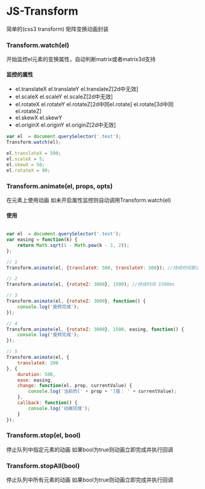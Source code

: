 # JS-Transform 
简单的(css3 transform) 矩阵变换动画封装

### Transform.watch(el)
开始监控el元素的变换属性，自动判断matrix或者matrix3d支持

#### 监控的属性
* el.translateX  el.translateY  el.translateZ[2d中无效]
* el.scaleX  el.scaleY  el.scaleZ[2d中无效]
* el.rotateX  el.rotateY  el.rotateZ[2d中同el.rotate]  el.rotate[3d中同el.rotateZ]
* el.skewX  el.skewY  
* el.originX   el.originY el.originZ[2d中无效]

```js
var el  = document.querySelector('.test');
Transform.watch(el);

el.translateX = 500;
el.scaleX = 5;
el.skewX = 50;
el.rotateX = 90;

```

### Transform.animate(el, props, opts)
在元素上使用动画 如未开启属性监控则自动调用Transform.watch(el)

#### 使用

```js

var el  = document.querySelector('.test');
var easing = function(k) {
	return Math.sqrt(1 - Math.pow(k - 1, 2));
};

// 1
Transform.animate(el, {translateX: 500, translateY: 500}); //持续时间默认 400ms

// 2
Transform.animate(el, {rotateZ: 3000}, 1500); //持续时间 1500ms

// 3
Transform.animate(el, {rotateZ: 3000}, function() {
	console.log('旋转完成');
});

// 4
Transform.animate(el, {rotateZ: 3000}, 1500, easing, function() {
	console.log('旋转完成');
});

// 5
Transform.animate(el, {
	translateX: 200
}, {
	duration: 500,
	ease: easing,
	change: function(el, prop, currentValue) {
		console.log('当前的[' + prop + ']值： ' + currentValue);
	},
	callback: function() {
		console.log('动画完成');
	}
});

```

### Transform.stop(el, bool)
停止队列中指定元素的动画 如果bool为true则动画立即完成并执行回调

### Transform.stopAll(bool)
停止队列中所有元素的动画  如果bool为true则动画立即完成并执行回调